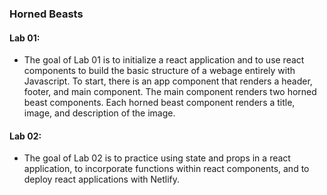 ### Horned Beasts


#### Lab 01: 

- The goal of Lab 01 is to initialize a react application and to use react components to build the basic structure of a webage entirely with Javascript. To start, there is an app component that renders a header, footer, and main component.  The main component renders two horned beast components.  Each horned beast component renders a title, image, and description of the image.  


#### Lab 02:

- The goal of Lab 02 is to practice using state and props in a react application, to incorporate functions within react components, and to deploy react applications with Netlify.

 
